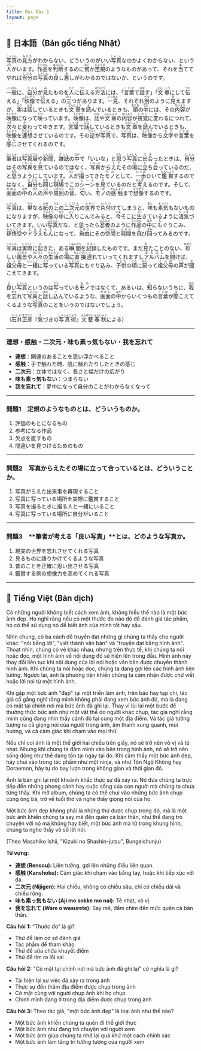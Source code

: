```yaml
---
title: Bài Dài 1
layout: page
---
```


## 📖 日本語（Bản gốc tiếng Nhật）
<ruby>写真<rt>しゃしん</rt></ruby>の<ruby>見方<rt>みかた</rt></ruby>がわからない、どういうのがいい<ruby>写真<rt>しゃしん</rt></ruby>なのかよくわからない、という<ruby>人<rt>ひと</rt></ruby>がいます。<ruby>作品<rt>さくひん</rt></ruby>を<ruby>判断<rt>はんだん</rt></ruby>するのに<ruby>何<rt>なに</rt></ruby>か<ruby>定規<rt>じょうぎ</rt></ruby>のようなものがあって、それを<ruby>当<rt>あ</rt></ruby>ててやれば<ruby>自分<rt>じぶん</rt></ruby>の<ruby>写真<rt>しゃしん</rt></ruby>の<ruby>良<rt>よ</rt></ruby>し<ruby>悪<rt>あ</rt></ruby>しがわかるのではないか、というのです。

<ruby>一般<rt>いっぱん</rt></ruby>に、<ruby>自分<rt>じぶん</rt></ruby>が<ruby>見<rt>み</rt></ruby>たものを<ruby>人<rt>ひと</rt></ruby>に<ruby>伝<rt>つた</rt></ruby>える<ruby>方法<rt>ほうほう</rt></ruby>には、「<ruby>言葉<rt>ことば</rt></ruby>で<ruby>話<rt>はな</rt></ruby>す」「<ruby>文章<rt>ぶんしょう</rt></ruby>にして<ruby>伝<rt>つた</rt></ruby>える」「<ruby>映像<rt>えいぞう</rt></ruby>で<ruby>伝<rt>つた</rt></ruby>える」の<ruby>三<rt>みっ</rt></ruby>つがあります。<ruby>一見<rt>いっけん</rt></ruby>、それぞれ<ruby>別<rt>べつ</rt></ruby>のように<ruby>見<rt>み</rt></ruby>えますが、<ruby>実<rt>じつ</rt></ruby>は<ruby>話<rt>はな</rt></ruby>しているときも<ruby>文章<rt>ぶんしょう</rt></ruby>を<ruby>読<rt>よ</rt></ruby>んでいるときも、<ruby>頭<rt>あたま</rt></ruby>の<ruby>中<rt>なか</rt></ruby>には、その<ruby>内容<rt>ないよう</rt></ruby>が<ruby>映像<rt>えいぞう</rt></ruby>になって<ruby>映<rt>うつ</rt></ruby>っています。<ruby>映像<rt>えいぞう</rt></ruby>は、<ruby>話<rt>はな</rt></ruby>や<ruby>文章<rt>ぶんしょう</rt></ruby>の<ruby>内容<rt>ないよう</rt></ruby>が<ruby>視覚<rt>しかく</rt></ruby>に<ruby>変<rt>か</rt></ruby>わるにつれて、<ruby>次<rt>つぎ</rt></ruby>々と<ruby>変<rt>か</rt></ruby>わってゆきます。<ruby>言葉<rt>ことば</rt></ruby>で<ruby>話<rt>はな</rt></ruby>しているときも<ruby>文章<rt>ぶんしょう</rt></ruby>を<ruby>読<rt>よ</rt></ruby>んでいるときも、<ruby>映像<rt>えいぞう</rt></ruby>を<ruby>連想<rt>れんそう</rt></ruby>させているのです。その<ruby>逆<rt>ぎゃく</rt></ruby>が<ruby>写真<rt>しゃしん</rt></ruby>で、<ruby>写真<rt>しゃしん</rt></ruby>は、<ruby>映像<rt>えいぞう</rt></ruby>から<ruby>文字<rt>もじ</rt></ruby>や<ruby>言葉<rt>ことば</rt></ruby>を<ruby>感じ<rt>かん</rt></ruby>させてくれるのです。

<ruby>筆者<rt>ひっしゃ</rt></ruby>は<ruby>写真展<rt>しゃしんてん</rt></ruby>や<ruby>新聞<rt>しんぶん</rt></ruby>、<ruby>雑誌<rt>ざっし</rt></ruby>の<ruby>中<rt>なか</rt></ruby>で「いいな」と<ruby>思<rt>おも</rt></ruby>う<ruby>写真<rt>しゃしん</rt></ruby>に<ruby>出会<rt>であ</rt></ruby>ったときは、<ruby>自分<rt>じぶん</rt></ruby>はその<ruby>写真<rt>しゃしん</rt></ruby>を<ruby>見<rt>み</rt></ruby>ているのではなく、<ruby>写真<rt>しゃしん</rt></ruby>から<ruby>えた<rt>えた</rt></ruby>その<ruby>場<rt>ば</rt></ruby>に<ruby>立<rt>た</rt></ruby>ち<ruby>会<rt>あ</rt></ruby>っているのだ、と<ruby>思<rt>おも</rt></ruby>うようにしています。<ruby>人<rt>ひと</rt></ruby>が<ruby>撮<rt>と</rt></ruby>ってきた<ruby>モノ<rt>もの</rt></ruby>として、<ruby>一歩<rt>いっぽ</rt></ruby>ひいて<ruby>鑑賞<rt>かんしょう</rt></ruby>するのではなく、<ruby>自分<rt>じぶん</rt></ruby>も<ruby>同<rt>おな</rt></ruby>じ<ruby>現場<rt>げんば</rt></ruby>でこの<ruby>シーン<rt>しーん</rt></ruby>を<ruby>見<rt>み</rt></ruby>ているのだと<ruby>考<rt>かんが</rt></ruby>えるのです。そして、<ruby>画面<rt>がめん</rt></ruby>の<ruby>中<rt>なか</rt></ruby>の<ruby>人<rt>ひと</rt></ruby>の<ruby>声<rt>こえ</rt></ruby>や<ruby>周囲<rt>しゅうい</rt></ruby>の<ruby>音<rt>おと</rt></ruby>、<ruby>匂<rt>にお</rt></ruby>い、<ruby>モノ<rt>もの</rt></ruby>の<ruby>感触<rt>かんしょく</rt></ruby>まで<ruby>想像<rt>そうぞう</rt></ruby>するのです。

<ruby>写真<rt>しゃしん</rt></ruby>は、<ruby>単<rt>たん</rt></ruby>なる<ruby>紙<rt>かみ</rt></ruby>の<ruby>上<rt>うえ</rt></ruby>の<ruby>二次元<rt>にじげん</rt></ruby>の<ruby>世界<rt>せかい</rt></ruby>で<ruby>片付<rt>かたづ</rt></ruby>けてしまうと、<ruby>味<rt>あじ</rt></ruby>も<ruby>素気<rt>そっけ</rt></ruby>もないものになりますが、<ruby>映像<rt>えいぞう</rt></ruby>の<ruby>中<rt>なか</rt></ruby>に<ruby>入<rt>はい</rt></ruby>りこんでみると、<ruby>今<rt>いま</rt></ruby>そこに<ruby>生<rt>い</rt></ruby>きているように<ruby>活気<rt>かっき</rt></ruby>づいてきます。いい<ruby>写真<rt>しゃしん</rt></ruby>だな、と思ったら<ruby>忍者<rt>にんじゃ</rt></ruby>のように<ruby>作品<rt>さくひん</rt></ruby>の<ruby>中<rt>なか</rt></ruby>に<ruby>も<rt>も</rt></ruby>ぐりこみ、<ruby>孫悟空<rt>そんごくう</rt></ruby>や<ruby>ドラえもん<rt>どらえもん</rt></ruby>になって、<ruby>自由<rt>じゆう</rt></ruby>にその<ruby>空間<rt>くうかん</rt></ruby>と<ruby>時間<rt>じかん</rt></ruby>を<ruby>飛<rt>と</rt></ruby>び<ruby>回<rt>まわ</rt></ruby>ってみるのです。

<ruby>写真<rt>しゃしん</rt></ruby>は<ruby>実際<rt>じっさい</rt></ruby>に<ruby>起<rt>お</rt></ruby>きた、ある<ruby>瞬間<rt>しゅんかん</rt></ruby>を<ruby>記録<rt>きろく</rt></ruby>したものです。まだ<ruby>見<rt>み</rt></ruby>たことのない、<ruby>珍<rt>めずら</rt></ruby>しい<ruby>風景<rt>ふうけい</rt></ruby>や<ruby>人々<rt>ひとびと</rt></ruby>の<ruby>生活<rt>せいかつ</rt></ruby>の<ruby>場<rt>ば</rt></ruby>に<ruby>直接<rt>ちょくせつ</rt></ruby><ruby>連<rt>つ</rt></ruby>れていってくれますし<ruby>アルバム<rt>あるばむ</rt></ruby>を<ruby>開<rt>ひら</rt></ruby>けば、<ruby>祖父母<rt>そふぼ</rt></ruby>と<ruby>一緒<rt>いっしょ</rt></ruby>に<ruby>写<rt>うつ</rt></ruby>っている<ruby>写真<rt>しゃしん</rt></ruby>にもぐり込み、<ruby>子供<rt>こども</rt></ruby>の<ruby>頃<rt>ころ</rt></ruby>に<ruby>戻<rt>もど</rt></ruby>って<ruby>祖父母<rt>そふぼ</rt></ruby>の<ruby>声<rt>こえ</rt></ruby>が<ruby>聞<rt>き</rt></ruby>こえてきます。

<ruby>良<rt>よ</rt></ruby>い<ruby>写真<rt>しゃしん</rt></ruby>というのは<ruby>写<rt>うつ</rt></ruby>っている<ruby>モノ<rt>もの</rt></ruby>ではなくて、あるいは、<ruby>知<rt>し</rt></ruby>らないうちに、<ruby>我<rt>われ</rt></ruby>を<ruby>忘<rt>わす</rt></ruby>れて<ruby>写真<rt>しゃしん</rt></ruby>と<ruby>話<rt>はな</rt></ruby>し<ruby>込<rt>こ</rt></ruby>んでいるような、<ruby>画面<rt>がめん</rt></ruby>の<ruby>中<rt>なか</rt></ruby>からいくつもの<ruby>言葉<rt>ことば</rt></ruby>が<ruby>聞<rt>き</rt></ruby>こえてくるような<ruby>写真<rt>しゃしん</rt></ruby>のことをいうのではないでしょう。

（<ruby>石井<rt>いしい</rt></ruby><ruby>正彦<rt>まさひこ</rt></ruby>『<ruby>気<rt>き</rt></ruby>づきの<ruby>写真術<rt>しゃしんじゅつ</rt></ruby>』<ruby>文藝春秋<rt>ぶんげいしゅんじゅう</rt></ruby>による）

---

### 連想・感触・二次元・味も素っ気もない・我を忘れて

* **連想**：関連のあることを思い浮かべること
* **感触**：手で触れた時、肌に触れたりしたときの感じ
* **二次元**：立体ではなく、長さと幅だけの広がり
* **味も素っ気もない**：つまらない
* **我を忘れて**：夢中になって自分のことがわからなくなって

---

### 問題1　**定規のようなもの**とは、どういうものか。

1. 評価のもとになるもの
2. 参考になる作品
3. 欠点を直すもの
4. 間違いを見つけるためのもの

---

### 問題2　**写真からえたその場に立って合っている**とは、どういうことか。

1. 写真がらえた出来事を再現すること
2. 写真に写っている場所を実際に鑑賞すること
3. 写真を撮るときに撮る人と一緒にいること
4. 写真に写っている場所に自分がいること

---

### 問題3　\*\*筆者が考える「良い写真」\*\*とは、どのような写真か。

1. 現実の世界を忘れさせてくれる写真
2. 見るものに語りかけてくるような写真
3. 昔のことを正確に思い出させる写真
4. 鑑賞する側の想像力を高めてくれる写真

---

## 📘 Tiếng Việt (Bản dịch)

Có những người không biết cách xem ảnh, không hiểu thế nào là một bức ảnh đẹp. Họ nghĩ rằng nếu có một thước đo nào đó để đánh giá tác phẩm, họ có thể sử dụng nó để biết ảnh của mình tốt hay xấu.

Nhìn chung, có ba cách để truyền đạt những gì chúng ta thấy cho người khác: "nói bằng lời", "viết thành văn bản" và "truyền đạt bằng hình ảnh". Thoạt nhìn, chúng có vẻ khác nhau, nhưng trên thực tế, khi chúng ta nói hoặc đọc, một hình ảnh về nội dung đó sẽ hiện lên trong đầu. Hình ảnh này thay đổi liên tục khi nội dung của lời nói hoặc văn bản được chuyển thành hình ảnh. Khi chúng ta nói hoặc đọc, chúng ta đang gợi lên các hình ảnh liên tưởng. Ngược lại, ảnh là phương tiện khiến chúng ta cảm nhận được chữ viết hoặc lời nói từ một hình ảnh.

Khi gặp một bức ảnh "đẹp" tại một triển lãm ảnh, trên báo hay tạp chí, tác giả cố gắng nghĩ rằng mình không phải đang xem bức ảnh đó, mà là đang có mặt tại chính nơi mà bức ảnh đã ghi lại. Thay vì lùi lại một bước để thưởng thức bức ảnh như một vật thể do người khác chụp, tác giả nghĩ rằng mình cũng đang nhìn thấy cảnh đó tại cùng một địa điểm. Và tác giả tưởng tượng ra cả giọng nói của người trong ảnh, âm thanh xung quanh, mùi hương, và cả cảm giác khi chạm vào mọi thứ.

Nếu chỉ coi ảnh là một thế giới hai chiều trên giấy, nó sẽ trở nên vô vị và tẻ nhạt. Nhưng khi chúng ta đắm mình vào bên trong hình ảnh, nó sẽ trở nên sống động như thể đang tồn tại ngay tại đó. Khi cảm thấy một bức ảnh đẹp, hãy chui vào trong tác phẩm như một ninja, và như Tôn Ngộ Không hay Doraemon, hãy tự do bay lượn trong không gian và thời gian đó.

Ảnh là bản ghi lại một khoảnh khắc thực sự đã xảy ra. Nó đưa chúng ta trực tiếp đến những phong cảnh hay cuộc sống của con người mà chúng ta chưa từng thấy. Khi mở album, chúng ta có thể chui vào những bức ảnh chụp cùng ông bà, trở về tuổi thơ và nghe thấy giọng nói của họ.

Một bức ảnh đẹp không phải là những thứ được chụp trong đó, mà là một bức ảnh khiến chúng ta say mê đến quên cả bản thân, như thể đang trò chuyện với nó mà không hay biết, một bức ảnh mà từ trong khung hình, chúng ta nghe thấy vô số lời nói.

(Theo Masahiko Ishii, "Kizuki no Shashin-jutsu", Bungeishunju)

**Từ vựng:**
- **連想 (Rensou):** Liên tưởng, gợi lên những điều liên quan.
- **感触 (Kanshoku):** Cảm giác khi chạm vào bằng tay, hoặc khi tiếp xúc với da.
- **二次元 (Nijigen):** Hai chiều, không có chiều sâu, chỉ có chiều dài và chiều rộng.
- **味も素っ気もない (Aji mo sokke mo nai):** Tẻ nhạt, vô vị.
- **我を忘れて (Ware o wasurete):** Say mê, đắm chìm đến mức quên cả bản thân.

**Câu hỏi 1:** “Thước đo” là gì?
- Thứ để làm cơ sở đánh giá
- Tác phẩm để tham khảo
- Thứ để sửa chữa khuyết điểm
- Thứ để tìm ra lỗi sai

**Câu hỏi 2:** "Có mặt tại chính nơi mà bức ảnh đã ghi lại" có nghĩa là gì?
- Tái hiện lại sự việc đã xảy ra trong ảnh
- Thực sự đến thăm địa điểm được chụp trong ảnh
- Có mặt cùng với người chụp ảnh khi họ chụp
- Chính mình đang ở trong địa điểm được chụp trong ảnh

**Câu hỏi 3:** Theo tác giả, "một bức ảnh đẹp" là loại ảnh như thế nào?
- Một bức ảnh khiến chúng ta quên đi thế giới thực
- Một bức ảnh như đang trò chuyện với người xem
- Một bức ảnh giúp chúng ta nhớ lại quá khứ một cách chính xác
- Một bức ảnh làm tăng trí tưởng tượng của người xem